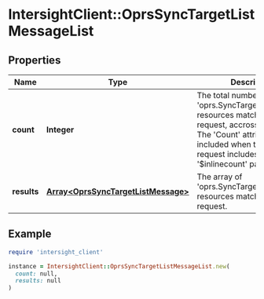 # IntersightClient::OprsSyncTargetListMessageList

## Properties

| Name | Type | Description | Notes |
| ---- | ---- | ----------- | ----- |
| **count** | **Integer** | The total number of &#39;oprs.SyncTargetListMessage&#39; resources matching the request, accross all pages. The &#39;Count&#39; attribute is included when the HTTP GET request includes the &#39;$inlinecount&#39; parameter. | [optional] |
| **results** | [**Array&lt;OprsSyncTargetListMessage&gt;**](OprsSyncTargetListMessage.md) | The array of &#39;oprs.SyncTargetListMessage&#39; resources matching the request. | [optional] |

## Example

```ruby
require 'intersight_client'

instance = IntersightClient::OprsSyncTargetListMessageList.new(
  count: null,
  results: null
)
```

